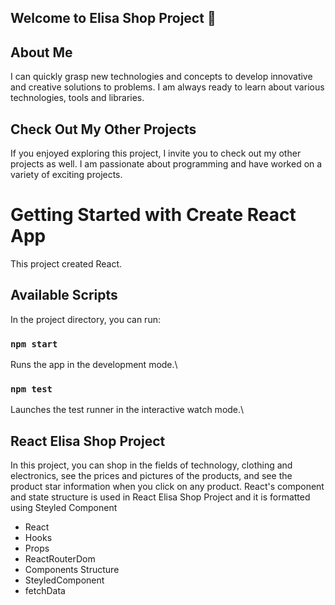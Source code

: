 ## Welcome to Elisa Shop Project  👋

## About Me
I can quickly grasp new technologies and concepts to develop innovative and creative solutions to problems. I am always ready to learn about various technologies, tools and libraries.

## Check Out My Other Projects 
If you enjoyed exploring this project, I invite you to check out my other projects as well. I am passionate about programming and have worked on a variety of exciting projects.

# Getting Started with Create React App
This project created React.

## Available Scripts
In the project directory, you can run:
### `npm start`
Runs the app in the development mode.\

### `npm test`
Launches the test runner in the interactive watch mode.\

## React Elisa Shop Project 
In this project, you can shop in the fields of technology, clothing and electronics, see the prices and pictures of the products, and see the product star information when you click on any product. React's component and state structure is used in React  Elisa Shop Project and it is formatted using Steyled Component 

 - React <br>
 - Hooks <br>
 - Props <br>
 - ReactRouterDom <br>
 - Components Structure <br>
 - SteyledComponent
 - fetchData 
